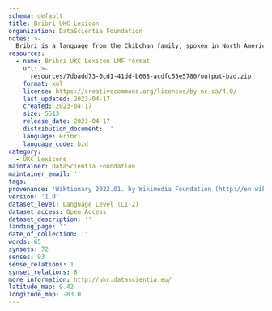 ```yaml
---
schema: default
title: Bribri UKC Lexicon
organization: DataScientia Foundation
notes: >-
  Bribri is a language from the Chibchan family, spoken in North America. The UKC Lexicon of Bribri is represented as a lexico-semantic network. It consists of words, word senses, synsets, as well as sense-level and synset-level relationships.
resources:
  - name: Bribri UKC Lexicon LMF format
    url: >-
      resources/7dbadd73-0cd1-41dd-b668-acdfc55e5780/output-bzd.zip
    format: xml
    license: https://creativecommons.org/licenses/by-nc-sa/4.0/
    last_updated: 2023-04-17
    created: 2023-04-17
    size: 5513
    release_date: 2023-04-17
    distribution_document: ''
    language: Bribri
    language_code: bzd
category:
  - UKC Lexicons
maintainer: DataScientia Foundation
maintainer_email: ''
tags: ''
provenance: 'Wiktionary 2022.01. by Wikimedia Foundation (http://en.wiktionary.org); CogNet 2.1 by Khuyagbaatar Batsuren, National University of Mongolia (http://cognet.ukc.disi.unitn.it); KinDiv: Kinship Diversity 1.0 by Temuulen Khishigsuren (http://ukc.disi.unitn.it/index.php/kinship/); UniMet: Universal Metonymy 1.0 by Temuulen Khishigsuren and Gábor Bella (http://ukc.disi.unitn.it/index.php/metonymy/); Native Languages of the Americas 2021.11. by Laura Redish and Orrin Lewis (http://www.native-languages.org); Princeton WordNet 2.1 by Princeton University (https://wordnet.princeton.edu)'
version: '1.0'
dataset_level: Language Level (L1-2)
dataset_access: Open Access
dataset_description: ''
landing_page: ''
date_of_collection: ''
words: 65
synsets: 72
senses: 93
sense_relations: 1
synset_relations: 8
more_information: http://ukc.datascientia.eu/
latitude_map: 9.42
longitude_map: -83.0
---
```

